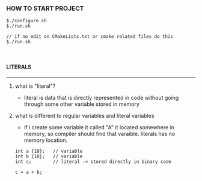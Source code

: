 ### HOW TO START PROJECT

```
$./configure.sh
$./run.sh

// if no edit on CMakeLists.txt or cmake related files do this
$./run.sh
```

&nbsp;

#### LITERALS

---

1. what is "literal"?

   - literal is data that is directly represented in code without going through some other variable stored in memory

2. what is different to regular variables and literal variables

   - if i create some variable it called "A" it located somewhere in memory, so compiler should find that varaible. literals has no memory location.

   ```
   int a {10};   // variable
   int b {10};   // variable
   int c;        // literal -> stored directly in binary code

   c = a + b;
   ```
